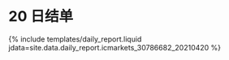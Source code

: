 # 20 日结单

{% include  templates/daily_report.liquid jdata=site.data.daily_report.icmarkets_30786682_20210420 %}